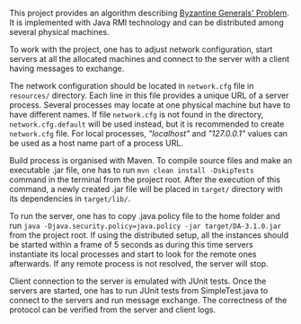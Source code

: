 This project provides an algorithm describing [Byzantine Generals' Problem](http://en.wikipedia.org/wiki/Byzantine_Generals%27_Problem). It is implemented with Java RMI technology and can be distributed among several physical machines.

To work with the project, one has to adjust network configuration, start servers at all the allocated machines and connect to the server with a client having messages to exchange.

The network configuration should be located in `network.cfg` file in `resources/` directory. Each line in this file provides a unique URL of a server process. Several processes may locate at one physical machine but have to have different names. If file `network.cfg` is not found in the directory, `network.cfg.default` will be used instead, but it is recommended to create `network.cfg` file. For local processes, *"localhost"* and *"127.0.0.1"* values can be used as a host name part of a process URL.

Build process is organised with Maven. To compile source files and make an executable .jar file, one has to run `mvn clean install -DskipTests` command in the terminal from the project root. After the execution of this command, a newly created .jar file will be placed in `target/` directory with its dependencies in `target/lib/`.

To run the server, one has to copy .java.policy file to the home folder and run `java -Djava.security.policy=java.policy -jar target/DA-3.1.0.jar` from the project root. If using the distributed setup, all the instances should be started within a frame of 5 seconds as during this time servers instantiate its local processes and start to look for the remote ones afterwards. If any remote process is not resolved, the server will stop.

Client connection to the server is emulated with JUnit tests. Once the servers are started, one has to run JUnit tests from SimpleTest.java to connect to the servers and run message exchange. The correctness of the protocol can be verified from the server and client logs.